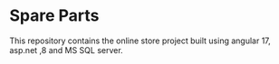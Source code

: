 # Spare Parts
This repository contains the online store project built using angular 17, asp.net ,8 and MS SQL server.
